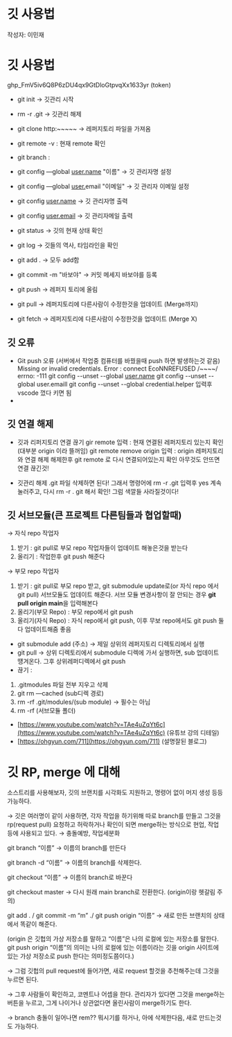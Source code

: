 # 깃 사용법

작성자: 이민재

# 깃 사용법

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    (token)

- git init → 깃관리 시작
- rm -r .git → 깃관리 해제

- git clone http:~~~~~ → 레퍼지토리 파일을 가져옴
- git remote -v : 현재 remote 확인
- git branch :

- git config —global [user.name](http://user.name) "이름" → 깃 관리자명 설정
- git config —global [user.](http://user.name)email "이메일" → 깃 관리자 이메일 설정
- git config [user.name](http://user.name) → 깃 관리자명 출력
- git config [user.email](http://user.email) → 깃 관리자메일 출력

- git status → 깃의 현재 상태 확인
- git log → 깃들의 역사, 타임라인을 확인

- git add . → 모두 add함
- git commit -m "바보야" → 커밋 메세지 바보야를 등록
- git push → 레퍼지 토리에 올림
- git pull → 레퍼지토리에 다른사람이 수정한것을 업데이트 (Merge까지)
- git fetch → 레퍼지토리에 다른사람이 수정한것을 업데이트 (Merge X)

## 깃 오류

- Git push 오류 (서버에서 작업중 컴퓨터를 바꿨을때 push 하면 발생하는것 같음)
Missing or invalid credentials. Error : connect EcoNNREFUSED /~~~~/ errno: -111
git config --unset --global [user.name](http://user.name/)
git config --unset --global user.emaill
git config --unset --global credential.helper
입력후 vscode 껐다 키면 됨
- 

## 깃 연결 해제

- 깃과 리퍼지토리 연결 끊기
gir remote 입력 : 현재 연결된 레퍼지토리 있는지 확인 (대부분 origin 이라 뜰꺼임)
git remote remove origin 입력 : origin 레퍼지토리와 연결 해제
해제한후 git remote 로 다시 연결되어있는지 확인 아무것도 안뜨면 연결 끊긴것!

- 깃관리 해제
.git 파일 삭제하면 된다! 그래서 명령어에
rm -r .git 입력후 yes 계속 눌러주고, 다시 rm -r . git 해서 확인! 그럼 색깔들 사라질것이다!

## 깃 서브모듈(큰 프로젝트 다른팀들과 협업할때)

→ 자식 repo 작업자

1. 받기 : git pull로 부모 repo 작업자들이 업데이트 해놓은것을 받는다
2. 올리기 : 작업한후 git push 해준다

→ 부모 repo 작업자

1. 받기 : git pull로 부모 repo 받고, git submodule update로(or 자식 repo 에서 git pull) 서브모듈도 업데이트 해준다. 서브 모듈 변경사항이 잘 안되는 경우 **git pull origin main**을 입력해본다 
2. 올리기(부모 Repo) : 부모 repo에서 git push
3. 올리기(자식 Repo) : 자식 repo에서 git push, 이후 무보 repo에서도 git push 둘다 업데이트해줌 좋음

- git submodule add (주소) → 제일 상위의 레퍼지토리 디렉토리에서 실행
- git pull → 상위 디렉토리에서 submodule 디렉에 가서 실행하면, sub 업데이트 떙겨온다. 그후 상위레퍼디렉에서 git push
- 끊기 : 
1. .gitmodules 파일 전부 지우고 삭제
2. git rm —cached (sub디렉 경로)
3. rm -rf .git/modules/(sub module) → 필수는 아님
4. rm -rf (서브모듈 폴더)

- [https://www.youtube.com/watch?v=TAe4uZqYt6c](https://www.youtube.com/watch?v=TAe4uZqYt6c) (유튜브 강의 디테일)
- [https://ohgyun.com/711](https://ohgyun.com/711) (설명잘된 블로그)

# 깃 RP, merge 에 대해

소스트리를 사용해보자, 깃의 브랜치를 시각화도 지원하고, 명령어 없이 머지 생성 등등 가능하다.

→ 깃은 여러명이 같이 사용하면, 각자 작업을 하기위해 따로 branch를 만들고 그것을 rp(request pull) 요청하고 허락하거나 확인이 되면 merge하는 방식으로 현업, 작업 등에 사용되고 있다. → 충돌예방, 작업세분화

git branch “이름” → 이름의 branch를 만든다

git branch -d “이름” → 이름의 branch를 삭제한다.

git checkout “이름” → 이름의 branch로 바꾼다

git checkout master → 다시 원래 main branch로 전환한다. (origin이랑 헷갈림 주의)

git add . / git commit -m “m” ./ git push origin “이름” → 새로 만든 브랜치의 상태에서 똑같이 해준다.

(origin 은 깃헙의 가상 저장소를 말하고 “이름”은 나의 로컬에 있는 저장소를 말한다. git push origin “이름”의 의미는 나의 로컬에 있는 이름이라는 깃을 origin 사이트에 있는 가상 저장소로 push 한다는 의미정도쯤이다.)

→ 그럼 깃헙의  pull request에 들어가면, 새로 request 할것을 추천해주는데 그것을 누르면 된다.

→ 그후 사람들이 확인하고, 코멘트나 어셉을 한다. 관리자가 있다면 그것을 merge하는 버튼을 누르고, 그게 나이거나 상관없다면 올린사람이 merge하기도 한다.

→ branch 충돌이 일어나면 rem?? 뭐시기를 하거나, 아에 삭제한다음, 새로 만드는것도 가능하다.
